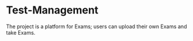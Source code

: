 # Test-Management
The project is a platform for Exams; users can upload their own Exams and take Exams.
